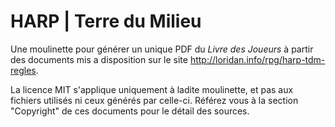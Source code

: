 # HARP | Terre du Milieu

Une moulinette pour générer un unique PDF du *Livre des Joueurs* à partir des documents mis a disposition sur le site http://loridan.info/rpg/harp-tdm-regles.

La licence MIT s'applique uniquement à ladite moulinette, et pas aux fichiers utilisés ni ceux générés par celle-ci.  Référez vous à la section "Copyright" de ces documents pour le détail des sources.
